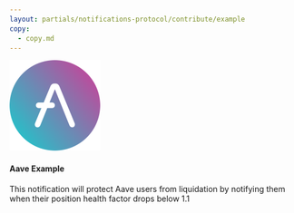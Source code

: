 ```yaml
---
layout: partials/notifications-protocol/contribute/example
copy: 
  - copy.md
---
```


![](/assets/img/notifications-protocol/integrations/aave.svg)

#### Aave Example

This notification will protect Aave users from liquidation by notifying them when their position health factor drops below 1.1
